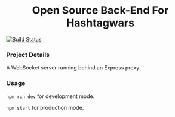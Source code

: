 <h1 align='center'>Open Source Back-End For Hashtagwars</h1>

[![Build Status](https://img.shields.io/circleci/project/github/levsthings/hashtagwars-api.svg?style=flat-square)](https://circleci.com/gh/monolambda/hashtagwars-api.svg?style=svg)

### Project Details

A WebSocket server running behind an Express proxy.

### Usage

`npm run dev` for development mode.

`npm start` for production mode.


